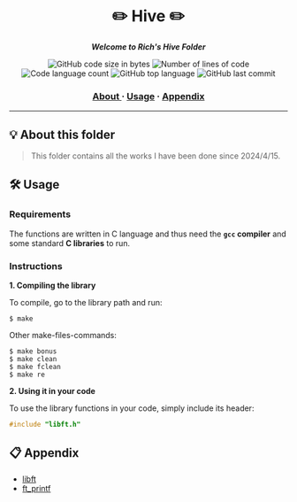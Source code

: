 <h1 align="center">
	✏️ Hive ✏️
</h1>

<p align="center">
	<b><i>Welcome to Rich's Hive Folder</i></b><br>
</p>

<p align="center">
	<img alt="GitHub code size in bytes" src="https://img.shields.io/github/languages/code-size/surfi89/ft_printf?color=lightblue" />
	<img alt="Number of lines of code" src="https://img.shields.io/tokei/lines/github/surfi89/ft_printf?color=critical" />
	<img alt="Code language count" src="https://img.shields.io/github/languages/count/surfi89/ft_printf?color=yellow" />
	<img alt="GitHub top language" src="https://img.shields.io/github/languages/top/surfi89/ft_printf?color=blue" />
	<img alt="GitHub last commit" src="https://img.shields.io/github/last-commit/surfi89/ft_printf?color=green" />
</p>

<h3 align="center">
	<a href="#%EF%B8%8F-about">About	</a>
	<span> · </span>
	<a href="#%EF%B8%8F-usage">Usage</a>
	<span> · </span>
	<a href="#-testing">Appendix</a>
</h3>

---

## 💡 About this folder

> This folder contains all the works I have been done since 2024/4/15.

## 🛠️ Usage

### Requirements

The functions are written in C language and thus need the **`gcc` compiler** and some standard **C libraries** to run.

### Instructions

**1. Compiling the library**

To compile, go to the library path and run:

```shell
$ make
```

Other make-files-commands:
```shell
$ make bonus 
$ make clean 
$ make fclean
$ make re 
```
**2. Using it in your code**

To use the library functions in your code, simply include its header:

```C
#include "libft.h"
```

<!-- ## 📋 Testing

You can use this third party tester to fully test the project: -->

<!-- * [Tripouille/printfTester](https://github.com/Tripouille/printfTester) -->

## 📋 Appendix

- [libft](https://github.com/LeeRichi/Hive/blob/master/libft_github/READM.md)
- [ft_printf](https://github.com/LeeRichi/Hive/tree/master/libftprintf_github)
